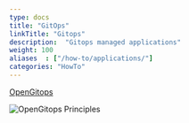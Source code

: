 ```yaml
---
type: docs
title: "GitOps"
linkTitle: "Gitops"
description:  "Gitops managed applications"
weight: 100
aliases  : ["/how-to/applications/"]
categories: "HowTo"
---
```


[OpenGitops](https://opengitops.dev)

<img src="/img/opengitops/opengitops.png" alt="OpenGitops Principles" class="mt-3 mb-3 border border-info rounded">

<!-- 
* **Declarative**: A system managed by GitOps must have its desired state expressed declaratively.
* **Versioned and Immutable**: Desired state is stored in a way that enforces immutability, versioning and retains a complete version history.
* **Pulled Automatically**: Software agents automatically pull the desired state declarations from the source.
* **Continuously Reconciled**: Software agents continuously observe actual system state and attempt to apply the desired state. 
-->
